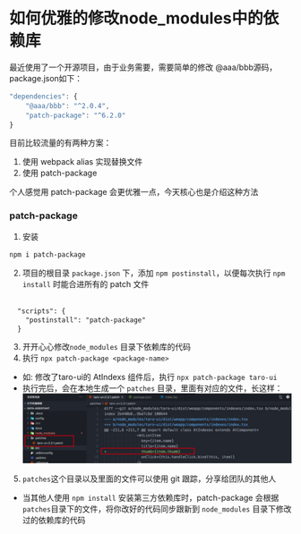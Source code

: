 # 如何优雅的修改node_modules中的依赖库

最近使用了一个开源项目，由于业务需要，需要简单的修改 @aaa/bbb源码，package.json如下：

```js
"dependencies": {
    "@aaa/bbb": "^2.0.4",
    "patch-package": "^6.2.0"
}
```

目前比较流量的有两种方案：

1. 使用 webpack alias 实现替换文件
2. 使用 patch-package


个人感觉用 patch-package 会更优雅一点，今天核心也是介绍这种方法

### patch-package
1. 安装

```bash
npm i patch-package 
```

2. 项目的根目录 `package.json` 下，添加 `npm postinstall`，以便每次执行 `npm install` 时能合进所有的 patch 文件

```

  "scripts": {
  	"postinstall": "patch-package" 
  }
```

3. 开开心心修改`node_modules` 目录下依赖库的代码
4. 执行 `npx patch-package <package-name>`

* 如: 修改了taro-ui的 AtIndexs 组件后，执行 `npx patch-package taro-ui`
* 执行完后，会在本地生成一个 `patches` 目录，里面有对应的文件，长这样：
![图片1](./img/nodemodules.png)


5. `patches`这个目录以及里面的文件可以使用 git 跟踪，分享给团队的其他人

* 当其他人使用 `npm install` 安装第三方依赖库时，patch-package 会根据 `patches`目录下的文件，将你改好的代码同步跟新到 `node_modules` 目录下修改过的依赖库的代码 
